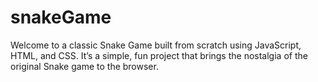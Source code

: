 # snakeGame
Welcome to a classic Snake Game built from scratch using JavaScript, HTML, and CSS. It’s a simple, fun project that brings the nostalgia of the original Snake game to the browser.
